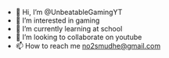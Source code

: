 - 👋 Hi, I’m @UnbeatableGamingYT
- 👀 I’m interested in gaming
- 🌱 I’m currently learning at school
- 💞️ I’m looking to collaborate on youtube
- 📫 How to reach me no2smudhe@gmail.com

<!---
UnbeatableGamingYT/UnbeatableGamingYT is a ✨ special ✨ repository because its `README.md` (this file) appears on your GitHub profile.
You can click the Preview link to take a look at your changes.
--->
